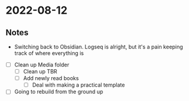 # 2022-08-12
## Notes
- Switching back to Obsidian. Logseq is alright, but it's a pain keeping track of where everything is
- [ ] Clean up Media folder
	- [ ] Clean up TBR
	- [ ] Add newly read books
		- [ ] Deal with making a practical template
- [ ] Going to rebuild from the ground up